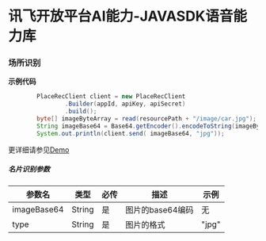 # 讯飞开放平台AI能力-JAVASDK语音能力库

### 场所识别

**示例代码**
```java
        PlaceRecClient client = new PlaceRecClient
                .Builder(appId, apiKey, apiSecret)
                .build();
        byte[] imageByteArray = read(resourcePath + "/image/car.jpg");
        String imageBase64 = Base64.getEncoder().encodeToString(imageByteArray);
        System.out.println(client.send( imageBase64, "jpg"));
```

更详细请参见[Demo](https://github.com/iFLYTEK-OP/websdk-java-demo/blob/main/src/main/java/cn/xfyun/demo/PlaceRecClientApp.java)

##### 名片识别参数
|参数名|类型|必传|描述|示例|
|---|---|---|---|---|
|imageBase64|String|是|图片的base64编码|无|
|type|String|是|图片的格式|"jpg"|
